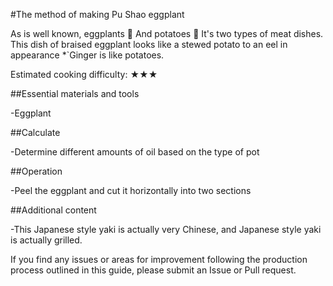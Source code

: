 #The method of making Pu Shao eggplant

As is well known, eggplants 🍆 And potatoes 🥔 It's two types of meat dishes. This dish of braised eggplant looks like a stewed potato to an eel in appearance *`Ginger is like potatoes.

Estimated cooking difficulty: ★★★

##Essential materials and tools

-Eggplant

##Calculate

-Determine different amounts of oil based on the type of pot

##Operation

-Peel the eggplant and cut it horizontally into two sections

##Additional content

-This Japanese style yaki is actually very Chinese, and Japanese style yaki is actually grilled.

If you find any issues or areas for improvement following the production process outlined in this guide, please submit an Issue or Pull request.